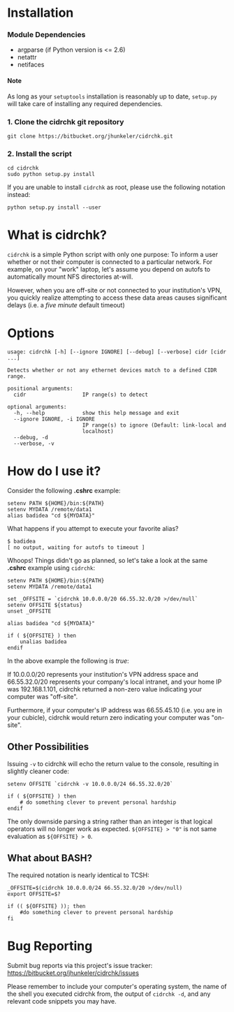 # Installation

### Module Dependencies

* argparse (if Python version is <= 2.6)
* netattr
* netifaces

#### Note
As long as your `setuptools` installation is reasonably up to date, `setup.py` will take care of installing any required dependencies.

### 1. Clone the cidrchk git repository

```
git clone https://bitbucket.org/jhunkeler/cidrchk.git
```

### 2. Install the script

```
cd cidrchk
sudo python setup.py install
```

If you are unable to install `cidrchk` as root, please use the following notation instead:

```
python setup.py install --user
```

# What is cidrchk?

`cidrchk` is a simple Python script with only one purpose: To inform a user whether or not their computer is connected to a particular network. For example, on your "work" laptop, let's assume you depend on autofs to automatically mount NFS directories at-will.

However, when you are off-site or not connected to your institution's VPN, you quickly realize attempting to access these data areas causes significant delays (i.e. a *five minute* default timeout)

# Options

```
usage: cidrchk [-h] [--ignore IGNORE] [--debug] [--verbose] cidr [cidr ...]

Detects whether or not any ethernet devices match to a defined CIDR range.

positional arguments:
  cidr                  IP range(s) to detect

optional arguments:
  -h, --help            show this help message and exit
  --ignore IGNORE, -i IGNORE
                        IP range(s) to ignore (Default: link-local and
                        localhost)
  --debug, -d
  --verbose, -v
```

# How do I use it?

Consider the following **.cshrc** example:

```
setenv PATH ${HOME}/bin:${PATH}
setenv MYDATA /remote/data1
alias badidea "cd ${MYDATA}"
```

What happens if you attempt to execute your favorite alias?

```
$ badidea
[ no output, waiting for autofs to timeout ]
```

Whoops! Things didn't go as planned, so let's take a look at the same **.cshrc** example using `cidrchk`:

```
setenv PATH ${HOME}/bin:${PATH}
setenv MYDATA /remote/data1

set _OFFSITE = `cidrchk 10.0.0.0/20 66.55.32.0/20 >/dev/null`
setenv OFFSITE ${status}
unset _OFFSITE

alias badidea "cd ${MYDATA}"

if ( ${OFFSITE} ) then
    unalias badidea
endif
```

In the above example the following is *true*: 

If 10.0.0.0/20 represents your institution's VPN address space and 66.55.32.0/20 represents your company's local intranet, and your home IP was 192.168.1.101, cidrchk returned a non-zero value indicating your computer was "off-site".

Furthermore, if your computer's IP address was 66.55.45.10 (i.e. you are in your cubicle), cidrchk would return zero indicating your computer was "on-site".

## Other Possibilities

Issuing `-v` to cidrchk will echo the return value to the console, resulting in slightly cleaner code:

```
setenv OFFSITE `cidrchk -v 10.0.0.0/24 66.55.32.0/20`

if ( ${OFFSITE} ) then
    # do something clever to prevent personal hardship
endif
```

The only downside parsing a string rather than an integer is that logical operators will no longer work as expected. `${OFFSITE} > "0"` is not same evaluation as `${OFFSITE} > 0`.

## What about BASH?

The required notation is nearly identical to TCSH:

```
_OFFSITE=$(cidrchk 10.0.0.0/24 66.55.32.0/20 >/dev/null)
export OFFSITE=$?

if (( ${OFFSITE} )); then
    #do something clever to prevent personal hardship
fi
```

# Bug Reporting

Submit bug reports via this project's issue tracker: https://bitbucket.org/jhunkeler/cidrchk/issues

Please remember to include your computer's operating system, the name of the shell you executed cidrchk from, the output of `cidrchk -d`, and any relevant code snippets you may have.